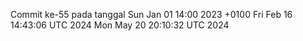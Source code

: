 Commit ke-55 pada tanggal Sun Jan 01 14:00 2023 +0100
Fri Feb 16 14:43:06 UTC 2024
Mon May 20 20:10:32 UTC 2024
